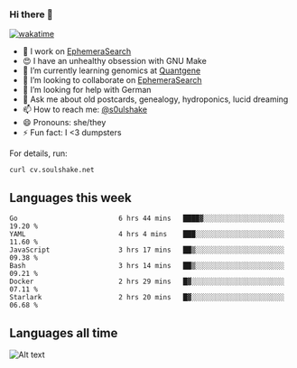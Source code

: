 ### Hi there 👋

[![wakatime](https://wakatime.com/badge/user/08339702-a231-40c4-8838-d449bd2ff951.svg)](https://wakatime.com/@08339702-a231-40c4-8838-d449bd2ff951)

<!--
**soulshake/soulshake** is a ✨ _special_ ✨ repository because its `README.md` (this file) appears on your GitHub profile.

Here are some ideas to get you started:

- 🔭 I’m currently working on ...
- 🌱 I’m currently learning ...
- 👯 I’m looking to collaborate on ...
- 🤔 I’m looking for help with ...
- 💬 Ask me about ...
- 📫 How to reach me: ...
- 😄 Pronouns: ...
- ⚡ Fun fact: ...
-->


- 🔭 I work on [EphemeraSearch](https://www.ephemerasearch.com/)
- 😍 I have an unhealthy obsession with GNU Make
- :dna: I’m currently learning genomics at [Quantgene](https://www.quantgene.com/)
- 👯 I’m looking to collaborate on [EphemeraSearch](https://www.ephemerasearch.com/)
- 🤔 I’m looking for help with German
- 💬 Ask me about old postcards, genealogy, hydroponics, lucid dreaming
- 📫 How to reach me: [@s0ulshake](https://twitter.com/soulshake)
- 😄 Pronouns: she/they
- ⚡ Fun fact: I <3 dumpsters

For details, run:

```
curl cv.soulshake.net
```

## Languages this week

<!--START_SECTION:waka-->

```text
Go                         6 hrs 44 mins   ████▓░░░░░░░░░░░░░░░░░░░░   19.20 %
YAML                       4 hrs 4 mins    ███░░░░░░░░░░░░░░░░░░░░░░   11.60 %
JavaScript                 3 hrs 17 mins   ██▒░░░░░░░░░░░░░░░░░░░░░░   09.38 %
Bash                       3 hrs 14 mins   ██▒░░░░░░░░░░░░░░░░░░░░░░   09.21 %
Docker                     2 hrs 29 mins   █▓░░░░░░░░░░░░░░░░░░░░░░░   07.11 %
Starlark                   2 hrs 20 mins   █▓░░░░░░░░░░░░░░░░░░░░░░░   06.68 %
```

<!--END_SECTION:waka-->

## Languages all time
![Alt text](https://wakatime.com/share/@aj/6aa10b67-a5e9-4fb1-acaf-8692f4385172.svg)
